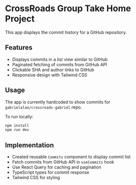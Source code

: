 # CrossRoads Group Take Home Project

This app displays the commit history for a GitHub repository.

## Features

- Displays commits in a list view similar to GitHub
- Paginated fetching of commits from GitHub API
- Clickable SHA and author links to GitHub
- Responsive design with Tailwind CSS

## Usage

The app is currently hardcoded to show commits for `gabrielalao/crossroads-gabriel` repo. 

To run locally:
```sh
npm install
npm run dev
```

## Implementation

- Created reusable `Commits` component to display commit list
- Fetch commits from GitHub API in `useCommits` hook
- Use React Query for caching and pagination 
- TypeScript types for commit response
- Tailwind CSS for styling